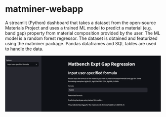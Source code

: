 # matminer-webapp

A streamlit (Python) dashboard that takes a dataset from the open-source Materials Project and uses a trained ML model to predict a material (e.g. band gap) property from material composition provided by the user. The ML model is a random forest regressor. The dataset is obtained and featurized using  the matminer package. Pandas dataframes and SQL tables are used to handle the data.

![Model](https://github.com/epunzal2/matminer-webapp/blob/main/docs/images/sample_image1.png)
